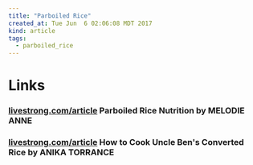 ```yaml
---
title: "Parboiled Rice"
created_at: Tue Jun  6 02:06:08 MDT 2017
kind: article
tags:
  - parboiled_rice
---
```


<h1>Links</h1>

<h3>
  <a href="http://www.livestrong.com/article/272216-parboiled-rice-nutrition/" target="_blank">livestrong.com/article</a>
  Parboiled Rice Nutrition by MELODIE ANNE
</h3>

<h3>
  <a href="http://www.livestrong.com/article/463412-how-to-cook-parboiled-rice/" target="_blank">livestrong.com/article</a>
  How to Cook Uncle Ben's Converted Rice by ANIKA TORRANCE
</h3>

<!--
html boilerplate
<a href="" target="_blank"></a>
<a name=""></a>
<img src="" width="400px">
<ul>
  <li></li>
</ul>
<pre>
</pre>
<pre><code>
</code></pre>
<math xmlns='http://www.w3.org/1998/Math/MathML' display='block'>
</math>
-->
